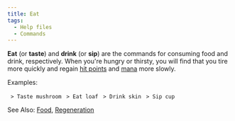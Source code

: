 ```yaml
---
title: Eat
tags:
  - Help files
  - Commands
---
```

**Eat** (or **taste**) and **drink** (or **sip**) are the commands for
consuming food and drink, respectively. When you're hungry or thirsty,
you will find that you tire more quickly and regain [hit
points](hit_points "wikilink") and [mana](mana "wikilink") more slowly.

Examples:

` > Taste mushroom`
` > Eat loaf`
` > Drink skin`
` > Sip cup`

See Also: [Food](Food "wikilink"),
[Regeneration](Regeneration "wikilink")
